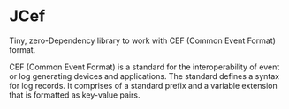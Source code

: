 # JCef

Tiny, zero-Dependency library to work with CEF (Common Event Format) format.

CEF (Common Event Format) is a standard for the interoperability of event or log generating devices 
and applications. The standard defines a syntax for log records. It comprises of a standard prefix 
and a variable extension that is formatted as key-value pairs.